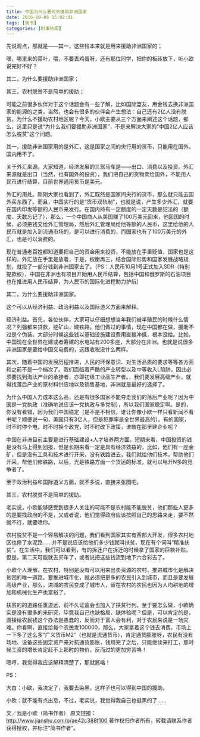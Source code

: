 ```yaml
---
title: 中国为什么要对外援助非洲国家
date: 2016-10-09 15:02:01
tags: [简书]
categories: [时事热闻]
---
```


先说观点，那就是——其一，这些钱本来就是用来援助非洲国家的；﻿﻿

嘿，哪里来的菜叶，喂，不要丢鸡蛋呀，还有那位同学，把你的板砖放下，听小欧说完好不好？﻿﻿

其二，为什么要援助非洲国家；﻿﻿

其三，农村脱贫不是简单的援助；﻿﻿

可能之前很多伙伴对于这个话题会有一些了解，比如国际盟友，用金钱去换非洲国家的能源的之类，当然，也会有很多的伙伴会产生想法：自己还有2亿人没有脱贫，为什么不援助农村地区呢？今天，小欧主要从三个方面来阐述这个话题，那么，这里只是说“为什么我们要援助非洲国家”，不是来解决大家的“中国2亿人应该怎么脱贫”这个问题。﻿﻿

<!-- more -->

其一，援助非洲国家用的是外汇，这是国家之间的央行用的货币，只能用在国外，国内用不了。﻿﻿﻿

关于外汇来源。大家知道，经济发展的三驾马车是——出口、消费以及投资。外汇来源就是出口（当然，也有国外的投资），我们把自己的货物卖给国外，不能用人民币进行结算，目前世界通用货币是美元。﻿﻿

外汇的用处。刚刚大家也看到了，外汇既然是国家间央行的货币，那么就只能去国外买东西了。而且，中国实行的是“货币双轨制”，也就是说，产生多少外汇，就要在国内印发等额的人民币来发行。在国内持有一定额度的一定天数是犯法的（额度、天数忘记了），那么，一个中国商人从美国赚了100万美元回来，他回国的时候，必须把钱交给外汇管理局，然后外汇管理局给他等额的人民币，这里给他的人民币就是加入到流通市场的，是可以进行消费的，而国家也有了100万美元的外汇，也是可以消费的。﻿﻿

现在普通老百姓都知道要把自己的资金用来投资，不能放在手里贬值，国家也是这样的，外汇放在手里是放着，于是，权衡再三，结合国际形势和国家发展战略规划，就投了一部分钱到非洲国家去了。（PS：人民币10月1号正式加入SDR（特别提款权），中国在非洲也有项目开始用人民币结算，包括中国和俄罗斯的石油项目也在推进用人民币结算，为人民币的国际化进程助力护航）﻿﻿

其二，为什么要援助非洲国家。﻿﻿

这个可以从经济利益、政治利益以及国际道义方面来解释。﻿﻿

经济利益。首先，各位伙伴，大家可以仔细想想当年我们被半殖民的时候什么情况？列强都来贷款，挖矿山，建铁路。他们做过的事情，现在中国都在做，援助不过是个伪装。大部分时候这些钱以基础设施建设费用直接冲抵，根本没给。比如，中国现在全世界在建或者筹建的水电站有200多座，大部分在非洲。也就是说很多非洲国家是要给中国交电费的，这跟收税没什么两样。﻿﻿

其次，随着中国的发展历程推进，人民的环保意识、对生活品质的要求等等各方面和之前不是一个档次了。我们面临着严酷的产业转型以及中等收入L陷阱，因此必须要找到淘汰产业的承接者，亦即初级工业品生产者。，我们要发展高级产业，就得找落后产业的原材料供应地以及销售基地，非洲就是最好的选择了。﻿﻿

为什么中国人力成本这么高，还是有很多国家不能夺走我们的落后产业呢？因为中国是一党执政（准确地说应该一党执政与多党制），所以我们国家稳定啊。是的，你没有看错，因为我们中国稳定（是不是不相信，谁让你像小欧一样只看新闻不看书呢？顺便说一句，美国只有3亿人，但是犯罪率是全世界最高的）。有的国家，时不时停个电，时不时换个政党，时不时改下政策，谁敢在那里建企业呢？﻿﻿

中国在非洲目前主要是进行基础建设+人才培养两方面。短期来看，中国投资的钱是没有马上得到回报，但是长期来看一定是具有经济效益的，比如，他们有一座金矿，但是没有工具和技术进行开采，没有铁路进去，我们就给他们技术，帮助他们开采，帮他们修铁路，以后，光是铁路方面一个货运的标准，就可以甩开N多的竞争者了。﻿﻿

至于政治利益和国际道义方面，就不多说，直接来张图吧。﻿﻿﻿

其三，农村脱贫不是简单的援助。﻿﻿

老实说，小欧能够感受到很多人关注的可能不是农村能不能脱贫，他们那些人更多的是要找政府的不是，又或者说，他们觉得政府应该按照自己的思路来走，要不然就不行，就要喷你。﻿﻿

农村脱贫不是一个容易解决的问题，我们看到国家其实有西部大开发，很多农村地区也修了水泥路……并不是说应该给他们多少钱就叫扶贫，现在有个词叫“精准扶贫”。在生活中，我们可以看到，有的拆迁户在拆迁的时候拿了国家的巨款补贴，但是，第二天可能就去买车了，或者说把这些钱流到地下六合彩去了。﻿﻿﻿

小欧个人理解，在农村，特别是没有可以用来出卖资源的农村，推进城市化是解决贫困的唯一道路。要推进城市化，就必须把更多的农民引入到城市，而且是要发展高级产业，那么，进城的农民变成了城市人，留在农村的农民也因为人均耕地的增加和机械化生产也富裕了。﻿﻿

扶贫的的道路任重道远，前不久证监会也加入了扶贫行列。至于要怎么做，小欧确实是没有很多的来研究，毕竟我自己也缺格局、缺体验呢？但是，可以肯定的是，直接给农民钱这个办法是愚蠢的，反而对于富人会有利，对于农民来说是一场灾难。你看啊，直接给每个农民发100000，那么，大家拿着这个钱去消费，市场上一下多了这么多“广义货币M2”（也就是流通货币），肯定通货膨胀呀，农民有没有场地、设备这些固定资产来对抗通货膨胀，钱用完了之后，只能继续来打工，那时候工资的增长肯定赶不上那时的物价，反而过的更加穷苦咯！﻿﻿﻿

嗯哼，我觉得我应该解释清楚了，那就酱咯！﻿﻿

PS：﻿﻿

大白：小欧，我决定了，我要去染黑，这样子也可以得到中国的援助。﻿﻿

小欧：就不能有点出息，不过，老实说，我觉得我自己也挺黑的了……

文／我是小欧（简书作者）
原文链接：http://www.jianshu.com/p/ae42c388f100
著作权归作者所有，转载请联系作者获得授权，并标注“简书作者”。
